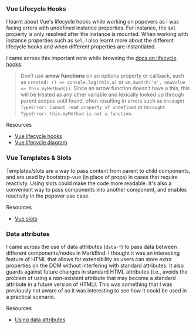 ### Vue Lifecycle Hooks

I learnt about Vue's lifecycle hooks while working on popovers as I was facing errors with undefined instance properties. 
For instance, the `$el` property is only resolved after the instance is mounted.
When working with instance properties such as `$el`, I also learnt more about the different lifecycle hooks and when different properties are instantiated.

I came across this important note while browsing the [docs on lifecycle hooks](https://vuejs.org/v2/guide/instance.html#Instance-Lifecycle-Hooks):

> Don’t use **arrow functions** on an options property or callback, such as `created: () => console.log(this.a)` or `vm.$watch('a', newValue => this.myMethod())`. Since an arrow function doesn’t have a this, this will be treated as any other variable and lexically looked up through parent scopes until found, often resulting in errors such as `Uncaught TypeError: Cannot read property of undefined` or `Uncaught TypeError: this.myMethod is not a function`.

Resources
* [Vue lifecycle hooks](https://www.digitalocean.com/community/tutorials/vuejs-component-lifecycle)
* [Vue lifecycle diagram](https://vuejs.org/v2/guide/instance.html#Lifecycle-Diagram)

### Vue Templates & Slots 

Templates/slots are a way to pass content from parent to child components, and are used by bootstrap-vue (in place of props) in cases that require reactivty.
Using slots could make the code more readable. 
It's also a convenient way to pass components into another component, and enables reactivity in the popover use case.

Resources
* [Vue slots](https://vuejs.org/v2/guide/components-slots.html)

### Data attributes

I came across the use of data attributes (`data-*`) to pass data between different components/nodes in MarkBind.
I thought it was an interesting feature of HTML that allows for extensibility as users can store extra properties on the DOM without interfering with standard attributes.
It also guards against future changes in standard HTML attributes (i.e., avoids the problem of using a non-existent attribute that may become a standard attribute in a future version of HTML).
This was something that I was previously not aware of so it was interesting to see how it could be used in a practical scenario.

Resources
* [Using data attributes](https://developer.mozilla.org/en-US/docs/Learn/HTML/Howto/Use_data_attributes)

